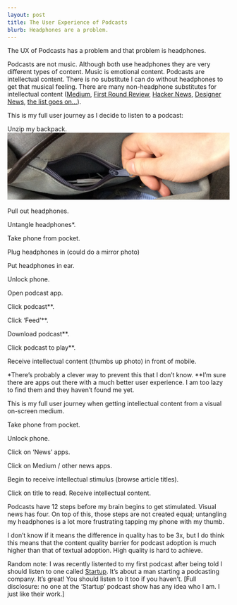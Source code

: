 ```yaml
---
layout: post
title: The User Experience of Podcasts
blurb: Headphones are a problem.
---
```


The UX of Podcasts has a problem and that problem is headphones. 

Podcasts are not music. Although both use headphones they are very different types of content. Music is emotional content. Podcasts are intellectual content. There is no substitute I can do without headphones to get that musical feeling. There are many non-headphone substitutes for intellectual content (<a href="https://medium.com" target="_blank">Medium</a>, <a href="http://firstround.com/review" target="_blank">First Round Review</a>, <a href="https://news.ycombinator.com" target="_blank">Hacker News</a>, <a href="https://news.layervault.com" target="_blank">Designer News</a>, <a href="http://jumblestream.com/?utm_source=JoshSummers&utm_medium=Blog&utm_campaign=Podcast" target="_blank">the list goes on…</a>). 

This is my full user journey as I decide to listen to a podcast:

Unzip my backpack.
<img src="/images/Podcast.png" style="max-width:100%;"> 

Pull out headphones. 

Untangle headphones*.

Take phone from pocket.

Plug headphones in (could do a mirror photo) 

Put headphones in ear.

Unlock phone. 

Open podcast app. 

Click podcast**. 

Click ‘Feed’**.

Download podcast**. 

Click podcast to play**. 

Receive intellectual content (thumbs up photo) in front of mobile.

*There’s probably a clever way to prevent this that I don’t know. 
**I’m sure there are apps out there with a much better user experience. I am too lazy to find them and they haven’t found me yet. 

This is my full user journey when getting intellectual content from a visual on-screen medium. 

Take phone from pocket. 

Unlock phone. 

Click on ‘News’ apps. 

Click on Medium / other news apps. 

Begin to receive intellectual stimulus (browse article titles).

Click on title to read. Receive intellectual content. 

Podcasts have 12 steps before my brain begins to get stimulated. Visual news has four. On top of this, those steps are not created equal; untangling my headphones is a lot more frustrating tapping my phone with my thumb. 

I don’t know if it means the difference in quality has to be 3x, but I do think this means that the content quality barrier for podcast adoption is much higher than that of textual adoption. High quality is hard to achieve. 

Random note: I was recently listented to my first podcast after being told I should listen to one called <a href=”http://gimletmedia.com/show/startup/” target=”_blank”>Startup</a>. It’s about a man starting a podcasting company. It’s great! You should listen to it too if you haven’t. [Full disclosure: no one at the ‘Startup’ podcast show has any idea who I am. I just like their work.]